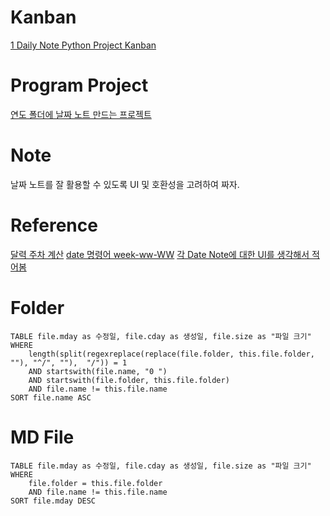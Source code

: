 # Kanban
[1 Daily Note Python Project Kanban](1%20Daily%20Note%20Python%20Project%20Kanban.md)

# Program Project
[연도 폴더에 날짜 노트 만드는 프로젝트](연도%20폴더에%20날짜%20노트%20만드는%20프로젝트.md)

# Note
날짜 노트를 잘 활용할 수 있도록 UI 및 호환성을 고려하여 짜자.

# Reference
[달력 주차 계산](달력%20주차%20계산.md)
[date 명령어 week-ww-WW](date%20명령어%20week-ww-WW.md)
[각 Date Note에 대한 UI를 생각해서 적어봄](각%20Date%20Note에%20대한%20UI를%20생각해서%20적어봄.md)

# Folder
```dataview
TABLE file.mday as 수정일, file.cday as 생성일, file.size as "파일 크기"
WHERE
	length(split(regexreplace(replace(file.folder, this.file.folder, ""), "^/", ""),  "/")) = 1
	AND startswith(file.name, "0 ")
	AND startswith(file.folder, this.file.folder)
	AND file.name != this.file.name
SORT file.name ASC
```

# MD File
```dataview
TABLE file.mday as 수정일, file.cday as 생성일, file.size as "파일 크기"
WHERE
	file.folder = this.file.folder
	AND file.name != this.file.name
SORT file.mday DESC
```
